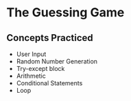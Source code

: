 # The Guessing Game 

## Concepts Practiced
* User Input
* Random Number Generation
* Try-except block
* Arithmetic
* Conditional Statements
* Loop